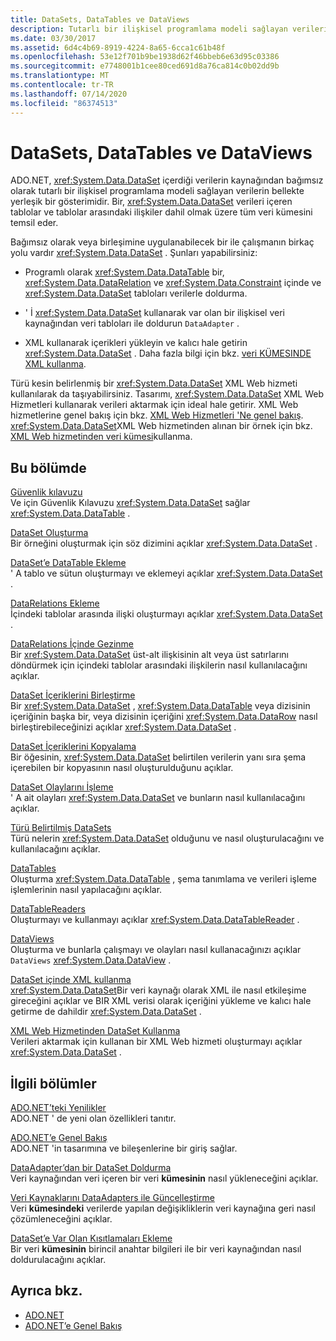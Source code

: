 ```yaml
---
title: DataSets, DataTables ve DataViews
description: Tutarlı bir ilişkisel programlama modeli sağlayan verilerin bellekte yerleşik bir gösterimi olan ADO.NET veri kümesiyle çalışmanın birkaç yolunu öğrenin.
ms.date: 03/30/2017
ms.assetid: 6d4c4b69-8919-4224-8a65-6cca1c61b48f
ms.openlocfilehash: 53e12f701b9be1938d62f46bbeb6e63d95c03386
ms.sourcegitcommit: e7748001b1cee80ced691d8a76ca814c0b02dd9b
ms.translationtype: MT
ms.contentlocale: tr-TR
ms.lasthandoff: 07/14/2020
ms.locfileid: "86374513"
---
```

# <a name="datasets-datatables-and-dataviews"></a>DataSets, DataTables ve DataViews

ADO.NET, <xref:System.Data.DataSet> içerdiği verilerin kaynağından bağımsız olarak tutarlı bir ilişkisel programlama modeli sağlayan verilerin bellekte yerleşik bir gösterimidir. Bir, <xref:System.Data.DataSet> verileri içeren tablolar ve tablolar arasındaki ilişkiler dahil olmak üzere tüm veri kümesini temsil eder.  
  
Bağımsız olarak veya birleşimine uygulanabilecek bir ile çalışmanın birkaç yolu vardır <xref:System.Data.DataSet> . Şunları yapabilirsiniz:  
  
- Programlı olarak <xref:System.Data.DataTable> bir, <xref:System.Data.DataRelation> ve <xref:System.Data.Constraint> içinde ve <xref:System.Data.DataSet> tabloları verilerle doldurma.  
  
- ' İ <xref:System.Data.DataSet> kullanarak var olan bir ilişkisel veri kaynağından veri tabloları ile doldurun `DataAdapter` .  
  
- XML kullanarak içerikleri yükleyin ve kalıcı hale getirin <xref:System.Data.DataSet> . Daha fazla bilgi için bkz. [veri KÜMESINDE XML kullanma](using-xml-in-a-dataset.md).  
  
Türü kesin belirlenmiş bir <xref:System.Data.DataSet> XML Web hizmeti kullanılarak da taşıyabilirsiniz. Tasarımı, <xref:System.Data.DataSet> XML Web Hizmetleri kullanarak verileri aktarmak için ideal hale getirir. XML Web hizmetlerine genel bakış için bkz. [XML Web Hizmetleri 'Ne genel bakış](https://docs.microsoft.com/previous-versions/dotnet/netframework-4.0/w9fdtx28(v=vs.100)). <xref:System.Data.DataSet>XML Web hizmetinden alınan bir örnek için bkz. [XML Web hizmetinden veri kümesi](consuming-a-dataset-from-an-xml-web-service.md)kullanma.  
  
## <a name="in-this-section"></a>Bu bölümde

 [Güvenlik kılavuzu](security-guidance.md)  
 Ve için Güvenlik Kılavuzu <xref:System.Data.DataSet> sağlar <xref:System.Data.DataTable> .

 [DataSet Oluşturma](creating-a-dataset.md)  
 Bir örneğini oluşturmak için söz dizimini açıklar <xref:System.Data.DataSet> .  
  
 [DataSet’e DataTable Ekleme](adding-a-datatable-to-a-dataset.md)  
 ' A tablo ve sütun oluşturmayı ve eklemeyi açıklar <xref:System.Data.DataSet> .  
  
 [DataRelations Ekleme](adding-datarelations.md)  
 İçindeki tablolar arasında ilişki oluşturmayı açıklar <xref:System.Data.DataSet> .  
  
 [DataRelations İçinde Gezinme](navigating-datarelations.md)  
 Bir <xref:System.Data.DataSet> üst-alt ilişkisinin alt veya üst satırlarını döndürmek için içindeki tablolar arasındaki ilişkilerin nasıl kullanılacağını açıklar.  
  
 [DataSet İçeriklerini Birleştirme](merging-dataset-contents.md)  
 Bir <xref:System.Data.DataSet> , <xref:System.Data.DataTable> veya dizisinin içeriğinin başka bir, veya dizisinin içeriğini <xref:System.Data.DataRow> nasıl birleştirebileceğinizi açıklar <xref:System.Data.DataSet> .  
  
 [DataSet İçeriklerini Kopyalama](copying-dataset-contents.md)  
 Bir öğesinin, <xref:System.Data.DataSet> belirtilen verilerin yanı sıra şema içerebilen bir kopyasının nasıl oluşturulduğunu açıklar.  
  
 [DataSet Olaylarını İşleme](handling-dataset-events.md)  
 ' A ait olayları <xref:System.Data.DataSet> ve bunların nasıl kullanılacağını açıklar.  
  
 [Türü Belirtilmiş DataSets](typed-datasets.md)  
 Türü nelerin <xref:System.Data.DataSet> olduğunu ve nasıl oluşturulacağını ve kullanılacağını açıklar.  
  
 [DataTables](datatables.md)  
 Oluşturma <xref:System.Data.DataTable> , şema tanımlama ve verileri işleme işlemlerinin nasıl yapılacağını açıklar.  
  
 [DataTableReaders](datatablereaders.md)  
 Oluşturmayı ve kullanmayı açıklar <xref:System.Data.DataTableReader> .  
  
 [DataViews](dataviews.md)  
 Oluşturma ve bunlarla çalışmayı ve olayları nasıl kullanacağınızı açıklar `DataViews` <xref:System.Data.DataView> .  
  
 [DataSet içinde XML kullanma](using-xml-in-a-dataset.md)  
 <xref:System.Data.DataSet>Bir veri kaynağı olarak XML ile nasıl etkileşime gireceğini açıklar ve BIR XML verisi olarak içeriğini yükleme ve kalıcı hale getirme de dahildir <xref:System.Data.DataSet> .  
  
 [XML Web Hizmetinden DataSet Kullanma](consuming-a-dataset-from-an-xml-web-service.md)  
 Verileri aktarmak için kullanan bir XML Web hizmeti oluşturmayı açıklar <xref:System.Data.DataSet> .  
  
## <a name="related-sections"></a>İlgili bölümler

 [ADO.NET’teki Yenilikler](../whats-new.md)  
 ADO.NET ' de yeni olan özellikleri tanıtır.  
  
 [ADO.NET’e Genel Bakış](../ado-net-overview.md)  
 ADO.NET 'in tasarımına ve bileşenlerine bir giriş sağlar.  
  
 [DataAdapter’dan bir DataSet Doldurma](../populating-a-dataset-from-a-dataadapter.md)  
 Veri kaynağından veri içeren bir veri **kümesinin** nasıl yükleneceğini açıklar.  
  
 [Veri Kaynaklarını DataAdapters ile Güncelleştirme](../updating-data-sources-with-dataadapters.md)  
 Veri **kümesindeki** verilerde yapılan değişikliklerin veri kaynağına geri nasıl çözümleneceğini açıklar.  
  
 [DataSet’e Var Olan Kısıtlamaları Ekleme](../adding-existing-constraints-to-a-dataset.md)  
 Bir veri **kümesinin** birincil anahtar bilgileri ile bir veri kaynağından nasıl doldurulacağını açıklar.  
  
## <a name="see-also"></a>Ayrıca bkz.

- [ADO.NET](../index.md)
- [ADO.NET’e Genel Bakış](../ado-net-overview.md)
